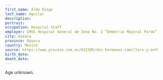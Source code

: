 ```yaml
---
first_name: Aldo Diego
last_name: Aguilar
description: 
portrait: 
occupation: Hospital Staff
employer: IMSS Hospital General de Zona No. 1 “Demetrio Mayoral Pardo”
city: Oaxaca
province: Oaxaca
country: Mexico
source: https://www.proceso.com.mx/632305/dos-hermanos-camillero-y-enfermero-mueren-por-covid-19-en-oaxaca
birth_date: 
death_date: 
---
```


Age unknown.